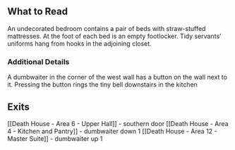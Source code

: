 ## What to Read
An undecorated bedroom contains a pair of beds with straw-stuffed mattresses. At the foot of each bed is an empty footlocker. Tidy servants' uniforms hang from hooks in the adjoining closet.

### Additional Details
A dumbwaiter in the corner of the west wall has a button on the wall next to it. Pressing the button rings the tiny bell downstairs in the kitchen

## Exits
[[Death House - Area 6 - Upper Hall]] - southern door
[[Death House - Area 4 - Kitchen and Pantry]] - dumbwaiter down 1
[[Death House - Area 12 - Master Suite]] - dumbwaiter up 1